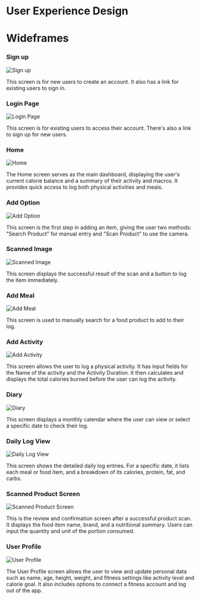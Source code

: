 # User Experience Design

# Wideframes
### Sign up	
![Sign up](ux-design/Sign%20up.png)  

This screen is for new users to create an account. It also has a link for existing users to sign in.

### Login Page
![Login Page](ux-design/Login%20Page.png)

This screen is for existing users to access their account. There's also a link to sign up for new users.

### Home
![Home](ux-design/Home.png)

The Home screen serves as the main dashboard, displaying the user's current calorie balance and a summary of their activity and macros. It provides quick access to log both physical activities and meals.

### Add Option	
![Add Option](ux-design/Add%20Option.png)

This screen is the first step in adding an item, giving the user two methods: "Search Product" for manual entry and "Scan Product" to use the camera.

### Scanned Image
![Scanned Image](ux-design/Scanned%20Image.png)

This screen displays the successful result of the scan and a button to log the item immediately.

### Add Meal
![Add Meal](ux-design/add%20meal.png)

This screen is used to manually search for a food product to add to their log. 

### Add Activity	
![Add Activity](ux-design/Add%20Activity.png)

This screen allows the user to log a physical activity. It has input fields for the Name of the activity and the Activity Duration. It then calculates and displays the total calories burned before the user can log the activity.

### Diary 
![Diary](ux-design/Diary.png)

This screen displays a monthly calendar where the user can view or select a specific date to check their log. 

### Daily Log View	
![Daily Log View](ux-design/Daily%20Log%20View.png)

This screen shows the detailed daily log entries. For a specific date, it lists each meal or food item, and a breakdown of its calories, protein, fat, and carbs.

### Scanned Product Screen 
![Scanned Product Screen ](ux-design/Scanned%20Product%20Screen.png)

This is the review and confirmation screen after a successful product scan. It displays the food item name, brand, and a nutritional summary. Users can input the quantity and unit of the portion consumed. 

### User Profile
![User Profile](ux-design/user%20profile.png)

The User Profile screen allows the user to view and update personal data such as name, age, height, weight, and fitness settings like activity level and calorie goal. It also includes options to connect a fitness account and log out of the app.
